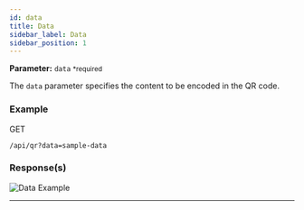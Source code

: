 ```yaml
---
id: data
title: Data
sidebar_label: Data
sidebar_position: 1
---
```


**Parameter:** `data`
<small class="required-indicator">*required</small>

The `data` parameter specifies the content to be encoded in the QR code.

### Example

GET
```http
/api/qr?data=sample-data
```

### Response(s)

<img class="example-qr" src="/qr-phoenix-docs/img/examples/data.png" alt="Data Example" />



<hr />


